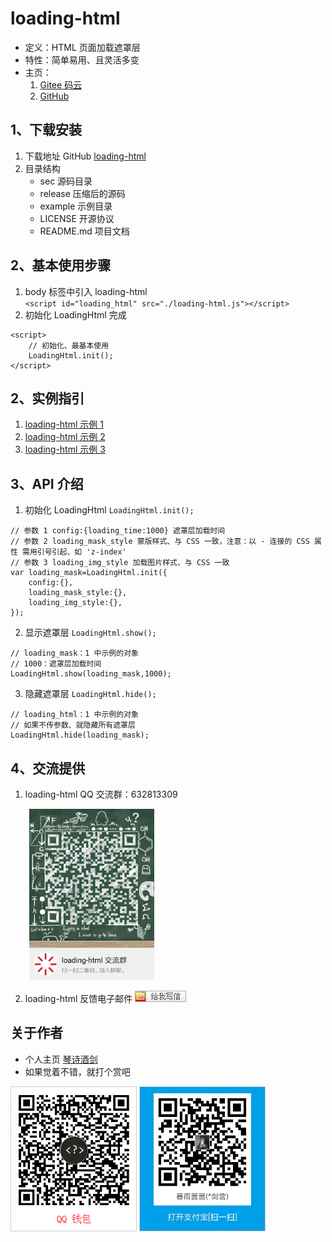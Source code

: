 # loading-html
- 定义：HTML 页面加载遮罩层
- 特性：简单易用、且灵活多变
- 主页：
    1. [Gitee 码云](https://loading-html.gitee.io "loading-html 官网")
    2. [GitHub](https://loading-html.github.io/ "loading-html 教程")

## 1、下载安装
1. 下载地址 GitHub [loading-html](https://github.com/loading-html/loading-html "loading-html")
2. 目录结构
   - sec 源码目录
   - release 压缩后的源码
   - example 示例目录
   - LICENSE 开源协议
   - README.md 项目文档
## 2、基本使用步骤
1. body 标签中引入 loading-html  
` <script id="loading_html" src="./loading-html.js"></script> `
2. 初始化 LoadingHtml 完成
```
<script>
    // 初始化、最基本使用
    LoadingHtml.init();
</script>
```

## 2、实例指引
1. [loading-html 示例 1](./example/1st.html "loading-html 示例 1")
2. [loading-html 示例 2](./example/2nd.html "loading-html 示例 2")
3. [loading-html 示例 3](./example/3rd.html "loading-html 示例 3")

## 3、API 介绍
1. 初始化 LoadingHtml ` LoadingHtml.init(); `
```
// 参数 1 config:{loading_time:1000} 遮罩层加载时间
// 参数 2 loading_mask_style 蒙版样式、与 CSS 一致，注意：以 - 连接的 CSS 属性 需用引号引起、如 'z-index'
// 参数 3 loading_img_style 加载图片样式、与 CSS 一致
var loading_mask=LoadingHtml.init({
    config:{},
    loading_mask_style:{},
    loading_img_style:{},
});
```
2. 显示遮罩层 ` LoadingHtml.show(); `
```
// loading_mask：1 中示例的对象
// 1000：遮罩层加载时间
LoadingHtml.show(loading_mask,1000);
```
3. 隐藏遮罩层 ` LoadingHtml.hide(); `
```
// loading_html：1 中示例的对象
// 如果不传参数、就隐藏所有遮罩层
LoadingHtml.hide(loading_mask);
```

## 4、交流提供
1. loading-html  QQ 交流群：632813309

<div>
    <img src="./img/qq_qrcode.jpg" title="loading-html QQ 交流群" alt="loading-html QQ 交流群" width=200 style="margin-left:30px" />
</div>

2. loading-html 反馈电子邮件 [![给我写信](./img/e-mail.png)](http://mail.qq.com/cgi-bin/qm_share?t=qm_mailme&email=zvz7_Pb-_vj6_feOv7-graGj "给我写信")

## 关于作者
- 个人主页 [琴诗酒剑](http://www.zhangjianying.cn "琴诗酒剑伊为伴")
- 如果觉着不错，就打个赏吧
<div>
    <img src="./img/qq_wallet.png" title="QQ 打赏" alt="QQ 打赏" style="border:1px solid #CCC" />
    <img src="./img/alipay_wallet.png" title="支付宝打赏" alt="支付宝打赏" style="border:1px solid #CCC" />
</div>
